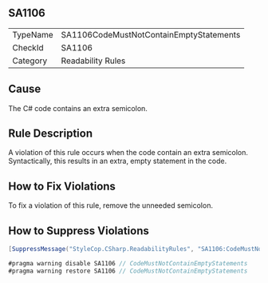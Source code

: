 ﻿## SA1106

<table>
<tr>
  <td>TypeName</td>
  <td>SA1106CodeMustNotContainEmptyStatements</td>
</tr>
<tr>
  <td>CheckId</td>
  <td>SA1106</td>
</tr>
<tr>
  <td>Category</td>
  <td>Readability Rules</td>
</tr>
</table>

## Cause

The C# code contains an extra semicolon.

## Rule Description

A violation of this rule occurs when the code contain an extra semicolon. Syntactically, this results in an extra, empty statement in the code.

## How to Fix Violations

To fix a violation of this rule, remove the unneeded semicolon.

## How to Suppress Violations

```csharp
[SuppressMessage("StyleCop.CSharp.ReadabilityRules", "SA1106:CodeMustNotContainEmptyStatements", Justification = "Reviewed.")]
```

```csharp
#pragma warning disable SA1106 // CodeMustNotContainEmptyStatements
#pragma warning restore SA1106 // CodeMustNotContainEmptyStatements
```
